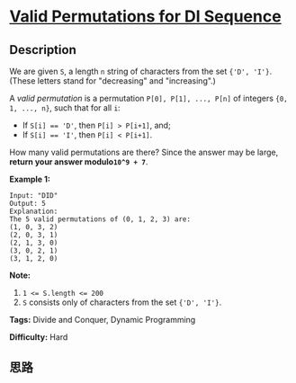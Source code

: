# [Valid Permutations for DI Sequence][title]

## Description

We are given `S`, a length `n` string of characters from the set `{'D', 'I'}`.
(These letters stand for "decreasing" and "increasing".)

A  _valid permutation_  is a permutation `P[0], P[1], ..., P[n]` of integers
`{0, 1, ..., n}`, such that for all `i`:

  * If `S[i] == 'D'`, then `P[i] > P[i+1]`, and;
  * If `S[i] == 'I'`, then `P[i] < P[i+1]`.

How many valid permutations are there?  Since the answer may be large,
**return your answer modulo`10^9 + 7`**.



**Example 1:**
            Input: "DID"    Output: 5    Explanation:    The 5 valid permutations of (0, 1, 2, 3) are:    (1, 0, 3, 2)    (2, 0, 3, 1)    (2, 1, 3, 0)    (3, 0, 2, 1)    (3, 1, 2, 0)    



**Note:**

  1. `1 <= S.length <= 200`
  2. `S` consists only of characters from the set `{'D', 'I'}`.




**Tags:** Divide and Conquer, Dynamic Programming

**Difficulty:** Hard

## 思路

[title]: https://leetcode.com/problems/valid-permutations-for-di-sequence
